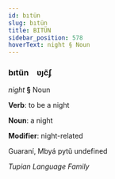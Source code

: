 ```yaml
---
id: bıtün
slug: bıtün
title: BITÜN
sidebar_position: 578
hoverText: night § Noun
---
```


### bıtün&emsp;<span kind="abugida">ʋȷc̃ʄ</span>

*night* **§** Noun

**Verb**: to be a night

**Noun**: a night

**Modifier**: night-related

Guaraní, Mbyá pytũ undefined

*Tupian Language Family*